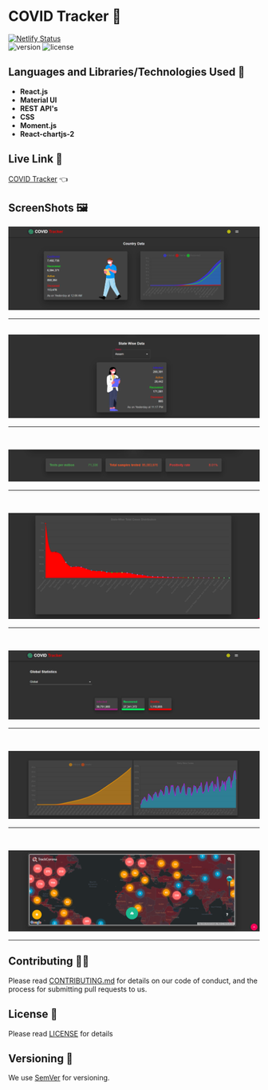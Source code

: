 # COVID Tracker 🦠

[![Netlify Status](https://api.netlify.com/api/v1/badges/ac19eb53-e3d6-4cc1-a4ee-7efb35ae089c/deploy-status)](https://app.netlify.com/sites/covid-19-app-by-bhargab/deploys) <br/>
<img src="https://img.shields.io/github/package-json/v/the-wrong-guy/COVID-Tracker" alt="version" />
<img src="https://img.shields.io/github/license/the-wrong-guy/COVID-Tracker" alt="license" />

## Languages and Libraries/Technologies Used 🚀

- **React.js**
- **Material UI**
- **REST API's**
- **CSS**
- **Moment.js**
- **React-chartjs-2**

## Live Link 🔗

[COVID Tracker](https://covid-19-tracker-bhargab.netlify.app/ "COVID Tracker") 👈

## ScreenShots 🖼

![COVID TRACKER](./Screenshots/covid1.PNG)

---

&nbsp;&nbsp;&nbsp;&nbsp;
![COVID TRACKER](./Screenshots/covid2.PNG)

---

&nbsp;&nbsp;&nbsp;&nbsp;

![COVID TRACKER](./Screenshots/covid4.PNG)

---

&nbsp;&nbsp;&nbsp;&nbsp;

![COVID TRACKER](./Screenshots/covid3.PNG)

---

&nbsp;&nbsp;&nbsp;&nbsp;

![COVID TRACKER](./Screenshots/covid5.PNG)

---

&nbsp;&nbsp;&nbsp;&nbsp;

![COVID TRACKER](./Screenshots/covid6.PNG)

---

&nbsp;&nbsp;&nbsp;&nbsp;

![COVID TRACKER](./Screenshots/covid7.PNG)

---

## Contributing 👷‍♂️

Please read [CONTRIBUTING.md](CONTRIBUTING.md) for details on our code of conduct, and the process for submitting pull requests to us.

## License 📜

Please read [LICENSE](LICENSE) for details

## Versioning 🔢

We use [SemVer](http://semver.org/) for versioning.
